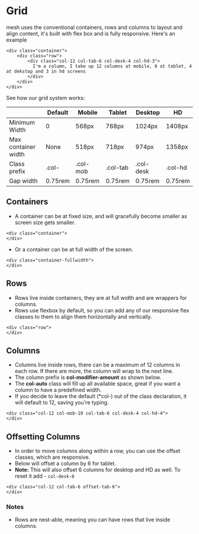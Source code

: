 # Grid
mesh uses the conventional containers, rows and columns to layout and align content, it's built with flex box and is fully responsive. Here's an example

```
<div class="container">
    <div class="row">
        <div class="col-12 col-tab-6 col-desk-4 col-hd-3">
          I'm a column, I take up 12 columns at mobile, 6 at tablet, 4 at dekstop and 3 in hd screens
        </div>
    </div>
</div>
```

See how our grid system works:

|                         | Default       | Mobile       | Tablet       | Desktop      | HD           |
| ----------------------- | ------------- | ------------ | ------------ | ------------ | ------------ |
| Minimum Width           | 0             | 568px        | 768px        | 1024px       | 1408px       |  
| Max container width     | None          | 518px        | 718px        | 974px        | 1358px       |
| Class prefix            | .col-         | .col-mob     | .col-tab     | .col-desk    | .col-hd      | 
| Gap width               | 0.75rem       | 0.75rem      | 0.75rem      | 0.75rem      | 0.75rem      |    

## Containers
- A container can be at fixed size, and will gracefully become smaller as screen size gets smaller.

```
<div class="container">
</div>
```

- Or a container can be at full width of the screen.

```
<div class="container-fullwidth">
</div>
```

## Rows
- Rows live inside containers, they are at full width and are wrappers for columns. 
- Rows use flexbox by default, so you can add any of our responsive flex classes to them to align them horizontally and vertically.

```
<div class="row">
</div>
```

## Columns
- Columns live inside rows, there can be a maximum of 12 columns in each row. If there are more, the column will wrap to the next line.
- The column prefix is **col-modifier-amount** as shown below.
- The **col-auto** class will fill up all available space, great if you want a column to have a predefined width.
- If you decide to leave the default (*col-) out of the class declaration, it will default to 12, saving you're typing.

```
<div class="col-12 col-mob-10 col-tab-6 col-desk-4 col-hd-4">
</div>
```
## Offsetting Columns
- In order to move columns along within a row, you can use the offset classes, which are responsive.
- Below will offset a column by 6 for tablet.
- **Note:** This will also offset 6 columns for desktop and HD as well. To reset it add - ```col-desk-0```

```
<div class="col-12 col-tab-6 offset-tab-6">
</div>
```

### Notes
- Rows are nest-able, meaning you can have rows that live inside columns.